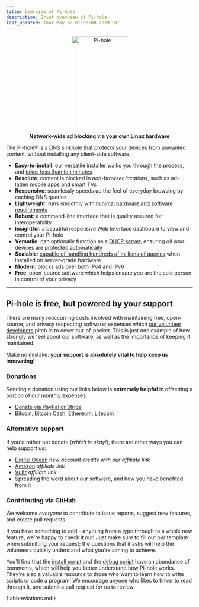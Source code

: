 ```yaml
---
title: Overview of Pi-hole
description: Brief overview of Pi-hole
last_updated: Thur May 02 01:00:00 2019 UTC
---
```


<p style="text-align: center;">
    <a href="https://pi-hole.net/">
        <img src="https://pi-hole.github.io/graphics/Vortex/Vortex_with_Wordmark.svg" width="150" height="260" alt="Pi-hole">
    </a>
    <br>
    <strong>Network-wide ad blocking via your own Linux hardware</strong>
</p>

The Pi-hole[®](https://pi-hole.net/trademark-rules-and-brand-guidelines/) is a [DNS sinkhole](https://en.wikipedia.org/wiki/DNS_Sinkhole) that protects your devices from unwanted content, without installing any client-side software.

- **Easy-to-install**: our versatile installer walks you through the process, and [takes less than ten minutes](https://www.youtube.com/watch?v=vKWjx1AQYgs)
- **Resolute**: content is blocked in _non-browser locations_, such as ad-laden mobile apps and smart TVs
- **Responsive**: seamlessly speeds up the feel of everyday browsing by caching DNS queries
- **Lightweight**: runs smoothly with [minimal hardware and software requirements](main/prerequesites.md)
- **Robust**: a command-line interface that is quality assured for interoperability
- **Insightful**: a beautiful responsive Web Interface dashboard to view and control your Pi-hole
- **Versatile**: can optionally function as a [DHCP server](https://discourse.pi-hole.net/t/how-do-i-use-pi-holes-built-in-dhcp-server-and-why-would-i-want-to/3026), ensuring *all* your devices are protected automatically
- **Scalable**: [capable of handling hundreds of millions of queries](https://pi-hole.net/2017/05/24/how-much-traffic-can-pi-hole-handle/) when installed on server-grade hardware
- **Modern**: blocks ads over both IPv4 and IPv6
- **Free**: open-source software which helps ensure _you_ are the sole person in control of your privacy

---

## Pi-hole is free, but powered by your support

There are many reoccurring costs involved with maintaining free, open-source, and privacy respecting software; expenses which [our volunteer developers](https://github.com/orgs/pi-hole/people) pitch in to cover out-of-pocket. This is just one example of how strongly we feel about our software, as well as the importance of keeping it maintained.

Make no mistake: **your support is absolutely vital to help keep us innovating!**

### Donations

Sending a donation using our links below is **extremely helpful** in offsetting a portion of our monthly expenses:

- [Donate via PayPal or Stripe](https://pi-hole.net/donate/)
- [Bitcoin, Bitcoin Cash, Ethereum, Litecoin](https://commerce.coinbase.com/checkout/dd304d04-f324-4a77-931b-0db61c77a41b)

### Alternative support

If you'd rather not donate (_which is okay!_), there are other ways you can help support us:

- [Digital Ocean](https://www.digitalocean.com/?refcode=344d234950e1) _new account credits with our affiliate link_
- [Amazon](https://www.amazon.com/exec/obidos/redirect-home/pihole09-20) _affiliate link_
- [Vultr](https://www.vultr.com/?ref=7190426) _affiliate link_
- Spreading the word about our software, and how you have benefited from it

### Contributing via GitHub

We welcome _everyone_ to contribute to issue reports, suggest new features, and create pull requests.

If you have something to add - anything from a typo through to a whole new feature, we're happy to check it out! Just make sure to fill out our template when submitting your request; the questions that it asks will help the volunteers quickly understand what you're aiming to achieve.

You'll find that the [install script](https://github.com/pi-hole/pi-hole/blob/master/automated%20install/basic-install.sh) and the [debug script](https://github.com/pi-hole/pi-hole/blob/master/advanced/Scripts/piholeDebug.sh) have an abundance of comments, which will help you better understand how Pi-hole works. They're also a valuable resource to those who want to learn how to write scripts or code a program! We encourage anyone who likes to tinker to read through it, and submit a pull request for us to review.

{!abbreviations.md!}
